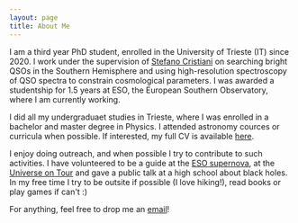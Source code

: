 ```yaml
---
layout: page
title: About Me
---
```


I am a third year PhD student, enrolled in the University of Trieste (IT) since 2020. I work under the supervision of [Stefano Cristiani](https://wwwuser.oats.inaf.it/stefano.cristiani/) on searching bright QSOs in the Southern Hemisphere and using high-resolution spectroscopy of QSO spectra to constrain cosmological parameters. I was awarded a studentship for 1.5 years at ESO, the European Southern Observatory, where I am currently working. 

I did all my undergraduaet studies in Trieste, where I was enrolled in a bachelor and master degree in Physics. I attended astronomy cources or curricula when possible. If interested, my full CV is available [here]().

I enjoy doing outreach, and when possible I try to contribute to such activities. I have volunteered to be a guide at the [ESO supernova](https://supernova.eso.org/), at the [Universe on Tour](https://www.wissenschaftsjahr.de/2023/universe-on-tour) and gave a public talk at a high school about black holes. In my free time I try to be outsite if possible (I love hiking!), read books or play games if can't :)

For anything, feel free to drop me an [email](mailto:francesco.guarneri@inaf.it)!